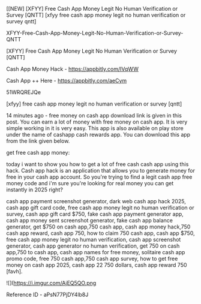 [[NEW] [XFYY] Free Cash App Money Legit No Human Verification or Survey [QNTT] [xfyy free cash app money legit no human verification or survey qntt]

XFYY-Free-Cash-App-Money-Legit-No-Human-Verification-or-Survey-QNTT

[XFYY] Free Cash App Money Legit No Human Verification or Survey [QNTT]

Cash App Money Hack -  https://appbitly.com/IVqWW


Cash App ++ Here - https://appbitly.com/aeCym


51WRQREJQe

[xfyy] free cash app money legit no human verification or survey [qntt]

14 minutes ago - free money on cash app download link is given in this post. You can earn a lot of money with free money on cash app. It is very simple working in it is very easy. This app is also available on play store under the name of cashapp  cash rewards app. You can download this app from the link given below.

 get free cash app money:

today i want to show you how to get a lot of free cash cash app using this hack. Cash app hack is an application that allows you to generate money for free in your cash app account. So you're trying to find a legit cash app free money code and i'm sure you're looking for real money you can get instantly in 2025 right?

cash app payment screenshot generator, dark web cash app hack 2025, cash app gift card code, free cash app money legit no human verification or survey, cash app gift card $750, fake cash app payment generator app, cash app money sent screenshot generator, fake cash app balance generator, get $750 on cash app,750 cash app, cash app money hack,750 cash app reward, cash app 750, how to claim 750 cash app, cash app $750, free cash app money legit no human verification, cash app screenshot generator, cash app generator no human verification, get 750 on cash app,750 to cash app, cash app names for free money, solitaire cash app promo code, free 750 cash app,750 cash app survey, how to get free money on cash app 2025, cash app 22 750 dollars, cash app reward 750 [favh].

![](https://i.imgur.com/AjEQ5QO.png

Reference ID - aPsN77PjDY4lb8J